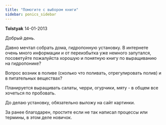 ```yaml
---
title: "Помогите с выбором книги"
sidebar: ponics_sidebar
---
```


**Tolstyak** 14-01-2013

Добрый день.

Давно мечтал собрать дома, гидропонную установку. В интернете очень много информации и от переизбытка уже немного запутался, посоветуйте пожалуйста хорошую и понятную книгу по выращиванию на гидропонике?

Вопрос возник в поливе (сколько что поливать, отрегулировать полив) и в питательных веществах?

Планируется выращивать салаты, черри, огурчики, мяту - в общем все хочеться по пробовать.

До делаю установку, обязательно выложу на сайт картинки.

За ранее благодарен, простите если не так написал процессы или термины, в этом деле новичок.



